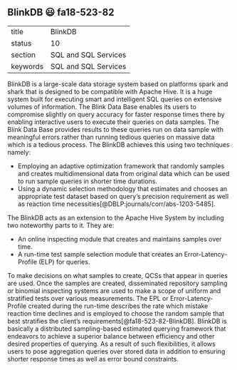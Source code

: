 ## BlinkDB :smiley: fa18-523-82


|          |                      |
| -------- | -------------------- |
| title    | BlinkDB              | 
| status   | 10                   |
| section  | SQL and SQL Services |
| keywords | SQL and SQL Services |


BlinkDB is a large-scale data storage system based on platforms spark and shark that is designed to be compatible with Apache Hive. It is a huge system built for executing smart and intelligent SQL queries on extensive volumes of information. The Blink Data Base enables its users to compromise slightly on query accuracy for faster response times there by enabling interactive users to execute their queries on data samples. The Blink Data Base provides results to these queries run on data sample with meaningful errors rather than running tedious queries on massive data which is a tedious process. The BlinkDB achieves this using two techniques namely:
* Employing an adaptive optimization framework that randomly samples and creates multidimensional data from original data which can be used to run sample queries in shorter time durations.
* Using a dynamic selection methodology that estimates and chooses an appropriate test dataset based on query’s precision requirement as well as reaction time necessities[@DBLP:journals/corr/abs-1203-5485].

The BlinkDB acts as an extension to the Apache Hive System by including two noteworthy parts to it. They are:
* An online inspecting module that creates and maintains samples over time.
* A run-time test sample selection module that creates an Error-Latency-Profile (ELP) for queries.

To make decisions on what samples to create, QCSs that appear in queries are used. Once the samples are created, disseminated repository sampling or binomial inspecting systems are used to make a scope of uniform and stratified tests over various measurements. The EPL or Error-Latency-Profile created during the run-time describes the rate which mistake reaction time declines and is employed to choose the random sample that best stratifies the client’s requirements[@fa18-523-82-BlinkDB]. BlinkDB is basically a distributed sampling-based estimated querying framework that endeavors to achieve a superior balance between efficiency and other desired properties of querying. As a result of such flexibilities, it allows users to pose aggregation queries over stored data in addition to ensuring shorter response times as well as error bound constraints.




